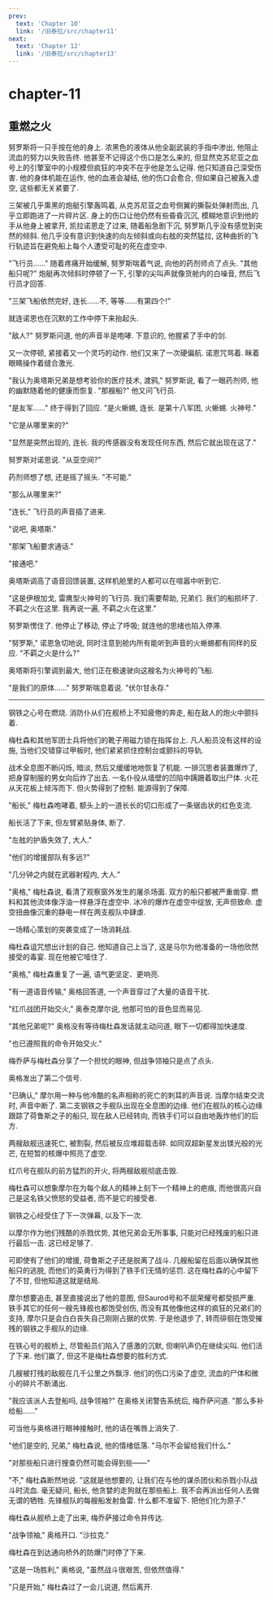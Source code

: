 ```yaml
---
prev:
  text: 'Chapter 10'
  link: '/旧泰拉/src/chapter11'
next:
  text: 'Chapter 12'
  link: '/旧泰拉/src/chapter13'
---
```


# chapter-11

## 重燃之火

努罗斯将一只手按在他的身上. 浓黑色的液体从他全副武装的手指中渗出, 他阻止流血的努力以失败告终. 他甚至不记得这个伤口是怎么来的, 但显然克苏尼亚之血号上的引擎室中的小规模但疯狂的冲突不在乎他是怎么记得. 他只知道自己深受伤害. 他的身体机能在运作, 他的血液会凝结, 他的伤口会愈合, 但如果自己被轰入虚空, 这些都无关紧要了.

三架被几乎熏黑的炮艇引擎轰鸣着, 从克苏尼亚之血号侧翼的撕裂处弹射而出, 几乎立即跑进了一片碎片区. 身上的伤口让他仍然有些昏昏沉沉, 模糊地意识到他的手从他身上被拿开, 凯拉诺恩走了过来, 随着船急剧下沉, 努罗斯几乎没有感觉到突然的倾斜. 他几乎没有意识到快速的向左倾斜或向右舷的突然猛拉, 这种曲折的飞行轨迹旨在避免船上每个人遭受可耻的死在虚空中.

"飞行员……" 随着疼痛开始缓解, 努罗斯喘着气说, 向他的药剂师点了点头. "其他船只呢?" 炮艇再次倾斜时停顿了一下, 引擎的尖叫声就像货舱内的白噪音, 然后飞行员才回答.

"三架飞船依然完好, 连长……不, 等等……有第四个!"

就连诺恩也在沉默的工作中停下来抬起头.

"敌人?" 努罗斯问道, 他的声音半是咆哮. 下意识的, 他握紧了手中的剑.

又一次停顿, 紧接着又一个灵巧的动作. 他们又来了一次硬偏航. 诺恩咒骂着. 眯着眼睛操作着缝合激光.

"我认为奥塔斯兄弟是想考验你的医疗技术, 渡鸦," 努罗斯说, 看了一眼药剂师, 他的幽默随着他的健康而恢复. "那艘船?" 他又问飞行员.

"是友军……" 终于得到了回应. "是火蜥蜴, 连长. 是第十八军团, 火蜥蜴. 火神号."

"它是从哪里来的?"

"显然是突然出现的, 连长. 我的传感器没有发现任何东西, 然后它就出现在这了."

努罗斯对诺恩说. "从亚空间?"

药剂师想了想, 还是摇了摇头. "不可能."

"那么从哪里来?"

"连长," 飞行员的声音插了进来.

"说吧, 奥塔斯."

"那架飞船要求通话."

"接通吧."

奥塔斯调高了语音回馈装置, 这样机舱里的人都可以在喧嚣中听到它.

"这是伊根加戈, 雷鹰型火神号的飞行员. 我们需要帮助, 兄弟们. 我们的船损坏了. 不羁之火在这里. 我再说一遍, 不羁之火在这里."

努罗斯愣住了. 他停止了移动, 停止了呼吸; 就连他的思绪也陷入停滞.

"努罗斯," 诺恩急切地说, 同时注意到舱内所有能听到声音的火蜥蜴都有同样的反应. "不羁之火是什么?"

奥塔斯将引擎调到最大, 他们正在极速驶向这艘名为火神号的飞船.

"是我们的原体……" 努罗斯喘息着说. "伏尔甘永存."

--------

钢铁之心号在燃烧. 消防仆从们在舰桥上不知疲倦的奔走, 船在敌人的炮火中颤抖着.

梅杜森和其他军团士兵将他们的靴子用磁力锁在指挥台上. 凡人船员没有这样的设施, 当他们交错穿过甲板时, 他们紧紧抓住控制台或颤抖的导轨.

战术全息图不断闪烁, 暗淡, 然后又缓缓地地恢复了机能. 一排沉思者装置爆炸了, 把身穿制服的男女向后炸了出去. 一名仆役从墙壁的凹陷中蹒跚着取出尸体. 火花从天花板上倾泻而下. 但火势得到了控制. 能源得到了保障.

"船长," 梅杜森咆哮着, 额头上的一道长长的切口形成了一条锯齿状的红色支流.

船长活了下来, 但左臂紧贴身体, 断了.

"左舷的护盾失效了, 大人."

"他们的增援部队有多远?"

"几分钟之内就在武器射程内, 大人."

"奥格," 梅杜森说, 看清了观察窗外发生的屠杀场面. 双方的船只都被严重凿穿. 燃料和其他流体像浮油一样悬浮在虚空中. 冰冷的爆炸在虚空中绽放, 无声但致命. 虚空扭曲像沉重的静电一样在两支舰队中肆虐.

一场精心策划的突袭变成了一场消耗战.

梅杜森诅咒想出计划的自己. 他知道自己上当了, 这是马尔为他准备的一场他欣然接受的毒宴. 现在他被它噎住了.

"奥格," 梅杜森重复了一遍, 语气更坚定、更响亮.

"有一道语音传输," 奥格回答道, 一个声音穿过了大量的语音干扰.

"红爪战团开始交火," 奥泰克摩尔说, 他那可怕的音色显而易见.

"其他兄弟呢?" 奥格没有等待梅杜森发话就主动问道, 眼下一切都得加快速度.

"也已遵照我的命令开始交火."

梅乔萨与梅杜森分享了一个担忧的眼神, 但战争领袖只是点了点头.

奥格发出了第二个信号.

"已确认," 摩尔用一种与他冷酷的名声相称的死亡的刺耳的声音说. 当摩尔结束交流时, 声音中断了. 第二支钢铁之手舰队出现在全息图的边缘. 他们在舰队的核心边缘跟踪了荷鲁斯之子的船只, 现在敌人已经转向, 而铁手们可以自由地轰炸他们的后方.

两艘敌舰迅速死亡, 被割裂, 然后被反应堆超载击碎. 如同双超新星发出镁光般的光芒, 在短暂的核爆中照亮了虚空.

红爪号在舰队的前方猛烈的开火, 将两艘敌舰彻底击毁.

梅杜森可以想象摩尔在为每个敌人的精神上刻下一个精神上的疤痕, 而他很高兴自己是这名铁父愤怒的受益者, 而不是它的接受者.

钢铁之心经受住了下一次弹幕, 以及下一次.

以摩尔作为他们残酷的杀戮优势, 其他兄弟会无所事事, 只能对已经残废的船只进行最后一击. 这已经足够了.

可即使有了他们的增援, 荷鲁斯之子还是脱离了战斗. 几艘船留在后面以确保其他船只的逃脱, 而他们的英勇行为得到了铁手们无情的惩罚. 这在梅杜森的心中留下了不甘, 但他知道这就是结局.

摩尔想要追击, 甚至直接说出了他的意图, 但Saurod号和不屈荣耀号都受损严重. 铁手其它的任何一艘先锋舰也都饱受创伤, 而没有其他像他这样的疯狂的兄弟们的支持, 摩尔只是会白白丧失自己刚刚占据的优势. 于是他退步了, 转而徘徊在饱受摧残的钢铁之手舰队的边缘.

在铁心号的舰桥上, 尽管船员们陷入了感激的沉默, 但喇叭声仍在继续尖叫. 他们活了下来. 他们赢了, 但这不是梅杜森想要的胜利方式.

几艘被打残的敌舰在几千公里之外飘浮. 他们的伤口污染了虚空, 流血的尸体和微小的碎片不断涌出.

"我应该派人去登船吗, 战争领袖?" 在奥格关闭警告系统后, 梅乔萨问道. "那么多补给船……"

可当他与奥格进行眼神接触时, 他的话在嘴唇上消失了.

"他们是空的, 兄弟," 梅杜森说, 他的情绪低落. "马尔不会留给我们什么."

"对那些船只进行搜查仍然可能会得到些——"

"不," 梅杜森断然地说. "这就是他想要的, 让我们在与他的谋杀团伙和杀戮小队战斗时流血. 毫无疑问, 船长, 他贪婪的走狗就在那些船上. 我不会再派出任何人去做无谓的牺牲. 先锋舰队的每艘船发射鱼雷. 什么都不准留下. 把他们化为原子."

梅杜森从舰桥上走了出来, 梅乔萨接过命令并传达.

"战争领袖," 奥格开口. "沙拉克."

梅杜森在到达通向桥外的防爆门时停了下来.

"这是一场胜利," 奥格说, "虽然战斗很艰苦, 但依然值得."

"只是开始," 梅杜森过了一会儿说道, 然后离开.
